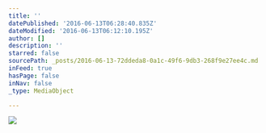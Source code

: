 ```yaml
---
title: ''
datePublished: '2016-06-13T06:28:40.835Z'
dateModified: '2016-06-13T06:12:10.195Z'
author: []
description: ''
starred: false
sourcePath: _posts/2016-06-13-72ddeda8-0a1c-49f6-9db3-268f9e27ee4c.md
inFeed: true
hasPage: false
inNav: false
_type: MediaObject

---
```

![](https://the-grid-user-content.s3-us-west-2.amazonaws.com/730ea4bd-7cdc-4ada-bfec-67ee3a99fda0.jpg)